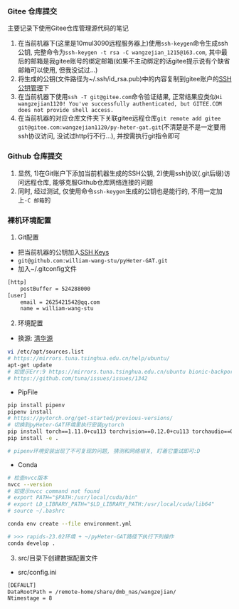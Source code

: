 ### Gitee 仓库提交
主要记录下使用Gitee仓库管理源代码的笔记
1. 在当前机器下(这里是10mul3090远程服务器上)使用`ssh-keygen`命令生成ssh公钥, 完整命令为`ssh-keygen -t rsa -C wangzejian_1215@163.com`, 其中最后的邮箱是我gitee账号的绑定邮箱(如果不主动绑定的话gitee提示说有个缺省邮箱可以使用, 但我没试过...)
2. 将生成的公钥(文件路径为~/.ssh/id_rsa.pub)中的内容复制到gitee账户的[SSH公钥管理](https://gitee.com/profile/sshkeys)下
3. 在当前机器下使用`ssh -T git@gitee.com`命令验证结果, 正常结果应类似`Hi wangzejian1120! You've successfully authenticated, but GITEE.COM does not provide shell access.`
4. 在当前机器的对应仓库文件夹下关联gitee远程仓库`git remote add gitee git@gitee.com:wangzejian1120/py-heter-gat.git`(不清楚是不是一定要用ssh协议访问, 没试过http行不行...), 并按需执行git指令即可

### Github 仓库提交
1. 显然, 1)在Git账户下添加当前机器生成的SSH公钥, 2)使用ssh协议(.git后缀)访问远程仓库, 能够克服Github仓库网络连接的问题
2. 同时, 经过测试, 仅使用命令`ssh-keygen`生成的公钥也是能行的, 不用一定加上`-C 邮箱`的

### 裸机环境配置
1. Git配置
- 把当前机器的公钥加入[SSH Keys](https://github.com/settings/keys)
- `git@github.com:william-wang-stu/pyHeter-GAT.git`
- 加入~/.gitconfig文件
```bash
[http]
	postBuffer = 524288000
[user]
	email = 2625421542@qq.com
	name = william-wang-stu
```

2. 环境配置

- 换源: [清华源](https://mirrors.tuna.tsinghua.edu.cn/help/ubuntu/)
```bash
vi /etc/apt/sources.list
# https://mirrors.tuna.tsinghua.edu.cn/help/ubuntu/
apt-get update
# 如提示Err:9 https://mirrors.tuna.tsinghua.edu.cn/ubuntu bionic-backports Release Certificate verification failed: The certificate is NOT trusted. The certificate chain uses expired certificate.
# https://github.com/tuna/issues/issues/1342
```

- PipFile
```bash
pip install pipenv
pipenv install
# https://pytorch.org/get-started/previous-versions/
# 切换到pyHeter-GAT环境里执行安装pytorch
pip install torch==1.11.0+cu113 torchvision==0.12.0+cu113 torchaudio==0.11.0 --extra-index-url https://download.pytorch.org/whl/cu113
pip install -e .

# pipenv环境安装出现了不可复现的问题, 猜测和网络相关, 盯着它重试即可:D
```

-  Conda
```bash
# 检查nvcc版本
nvcc --version
# 如提示nvcc command not found
# export PATH="$PATH:/usr/local/cuda/bin"
# export LD_LIBRARY_PATH="$LD_LIBRARY_PATH:/usr/local/cuda/lib64"
# source ~/.bashrc

conda env create --file environment.yml

# >>> rapids-23.02环境 + ~/pyHeter-GAT路径下执行下列操作
conda develop .
```

3. src/目录下创建数据配置文件
- src/config.ini
```bash
[DEFAULT]
DataRootPath = /remote-home/share/dmb_nas/wangzejian/
Ntimestage = 8
```
